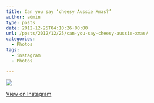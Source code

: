 ```yaml
---
title: Can you say ‘cheesy Aussie Xmas?’
author: admin
type: posts
date: 2012-12-25T04:10:26+00:00
url: /posts/2012/12/25/can-you-say-cheesy-aussie-xmas/
categories:
  - Photos
tags:
  - instagram
  - Photos

---
```

![][1]

<p class="view-instagram">
  <a href="http://instagr.am/p/TpUVk-qlmq/">View on Instagram</a>
</p>

 [1]: http://lobban.org/wordpress//HLIC/53571df7227dc373f84e6bfea3903f68.jpg